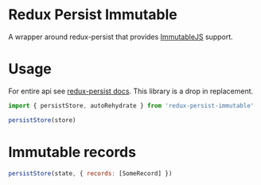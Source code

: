 # Redux Persist Immutable
A wrapper around redux-persist that provides  [ImmutableJS](https://facebook.github.io/immutable-js/) support.

# Usage
For entire api see [redux-persist docs](https://github.com/rt2zz/redux-persist). This library is a drop in replacement.
```js
import { persistStore, autoRehydrate } from 'redux-persist-immutable'

persistStore(store)
```

# Immutable records
```js
persistStore(state, { records: [SomeRecord] })
```
